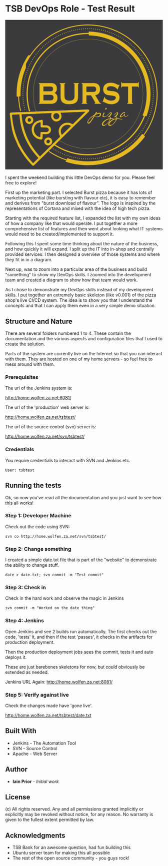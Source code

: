 # TSB DevOps Role - Test Result

![Logo](https://github.com/wolfen351/tsbtest/raw/master/1.%20Documentation/Company%20name%20and%20logo/Burst%20Pizza.png)

I spent the weekend building this little DevOps demo for you. Please feel free to explore!

First up the marketing part. I selected Burst pizza because it has lots of marketing potential (like bursting with flavour etc), it is easy to remember and derives from "burst download of flavour". The logo is inspired by the representations of Cortana and mixed with the idea of high tech pizza. 

Starting with the required feature list, I expanded the list with my own ideas of how a company like that would operate. I put together a more comprehensive list of features and then went about looking what IT systems would need to be created/implemented to support it. 

Following this I spent some time thinking about the nature of the business, and how quickly it will expand. I split up the IT into in-shop and centrally provided services. I then designed a overview of those systems and where they fit in in a diagram. 

Next up, was to zoom into a particular area of the business and build "something" to show my DevOps skills. I zoomed into the development team and created a diagram to show how that team would work. 

As I chose to demonstrate my DevOps skills instead of my development skills. I put together an extremely basic skeleton (like v0.001) of the pizza shop's live CI/CD system. The idea is to show you that I understand the concepts and that I can apply them even in a very simple demo situation. 


## Structure and Nature

There are several folders numbered 1 to 4. These contain the documentation and the various aspects and configuration files that I used to create the solution. 

Parts of the system are currently live on the Internet so that you can interact with them. They are hosted on one of my home servers - so feel free to mess around with them. 

### Prerequisites

The url of the Jenkins system is:

http://home.wolfen.za.net:8081/

The url of the 'production' web server is:

http://home.wolfen.za.net/tsbtest/

The url of the source control (svn) server is:

http://home.wolfen.za.net/svn/tsbtest/

### Credentials
You require credentials to interact with SVN and Jenkins etc.
```
User: tsbtest
```


## Running the tests

Ok, so now you've read all the documentation and you just want to see how this all works! 

### Step 1: Developer Machine

Check out the code using SVN:

```
svn co http://home.wolfen.za.net/svn/tsbtest/
```

### Step 2: Change something

I created a simple date.txt file that is part of the "website" to demonstrate the ability to change stuff. 

```
date > date.txt; svn commit -m "Test commit"
```

### Step 3: Check in 

Check in the hard work and observe the magic in Jenkins
```
svn commit -m "Worked on the date thing"
```

### Step 4: Jenkins

Open Jenkins and see 2 builds run automatically. The first checks out the code, 'tests' it, and then if the test 'passes', it checks in the artifacts for production deployment.

Then the production deployment jobs sees the commit, tests it and auto deploys it. 

These are just barebones skeletons for now, but could obviously be extended as needed.

Jenkins URL Again: http://home.wolfen.za.net:8081/

### Step 5: Verify against live

Check the changes made have 'gone live'. 

http://home.wolfen.za.net/tsbtest/date.txt

## Built With

* Jenkins - The Automation Tool
* SVN - Source Control
* Apache - Web Server

## Author

* **Iain Prior** - *Initial work* 

## License

(c) All rights reserved. Any and all permissions granted implicitly or explicitly may be revoked without notice, for any reason. No warranty is given to the fullest extent permitted by law.

## Acknowledgments

* TSB Bank for an awesome question, had fun building this
* Ubuntu server team for making this all possible
* The rest of the open source community - you guys rock!


